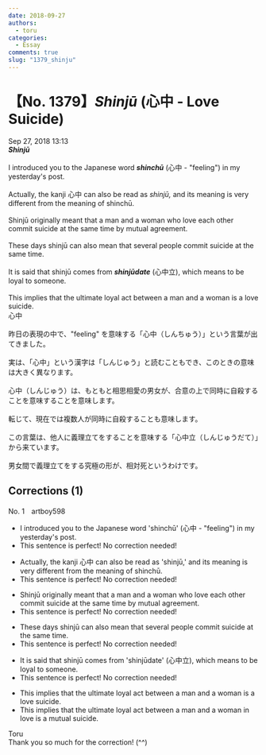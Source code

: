 ```yaml
---
date: 2018-09-27
authors:
  - toru
categories:
  - Essay
comments: true
slug: "1379_shinju"
---
```


# 【No. 1379】<strong><em>Shinjū</strong></em> (心中 - Love Suicide)
<div class="date">Sep 27, 2018 13:13</div>
<div id="post"><div id="body_show_ori">
<strong><em>Shinjū</strong></em><br/><br/>I introduced you to the Japanese word <strong><em>shinchū</em></strong> (心中 - "feeling") in my yesterday's post.<br/><br/>Actually, the kanji 心中 can also be read as <em>shinjū,</em> and its meaning is very different from the meaning of shinchū.<br/><br/>Shinjū originally meant that a man and a woman who love each other commit suicide at the same time by mutual agreement.<br/><br/>These days shinjū can also mean that several people commit suicide at the same time.<br/><br/>It is said that shinjū comes from <strong><em>shinjūdate</em></strong> (心中立), which means to be loyal to someone.<br/><br/>This implies that the ultimate loyal act between a man and a woman is a love suicide.
</div></div>

<!-- more -->

<div id="post_ja"><div id="body_show_mo">
心中<br/><br/>昨日の表現の中で、"feeling" を意味する「心中（しんちゅう）」という言葉が出てきました。<br/><br/>実は、「心中」という漢字は「しんじゅう」と読むこともでき、このときの意味は大きく異なります。<br/><br/>心中（しんじゅう）は、もともと相思相愛の男女が、合意の上で同時に自殺することを意味することを意味します。<br/><br/>転じて、現在では複数人が同時に自殺することも意味します。<br/><br/>この言葉は、他人に義理立てをすることを意味する「心中立（しんじゅうだて）」から来ています。<br/><br/>男女間で義理立てをする究極の形が、相対死というわけです。
</div></div>

## Corrections (1)
<div id="block"><div class="first_name"> No. 1　<span class="just_name">artboy598</span></div><div id="block2">
<ul class="correction_field">
<li class="incorrect">I introduced you to the Japanese word 'shinchū' (心中 - "feeling") in my yesterday's post.</li>
<li class="corrected perfect">This sentence is perfect! No correction needed!</li>
</ul>
<ul class="correction_field">
<li class="incorrect">Actually, the kanji 心中 can also be read as 'shinjū,' and its meaning is very different from the meaning of shinchū.</li>
<li class="corrected perfect">This sentence is perfect! No correction needed!</li>
</ul>
<ul class="correction_field">
<li class="incorrect">Shinjū originally meant that a man and a woman who love each other commit suicide at the same time by mutual agreement.</li>
<li class="corrected perfect">This sentence is perfect! No correction needed!</li>
</ul>
<ul class="correction_field">
<li class="incorrect">These days shinjū can also mean that several people commit suicide at the same time.</li>
<li class="corrected perfect">This sentence is perfect! No correction needed!</li>
</ul>
<ul class="correction_field">
<li class="incorrect">It is said that shinjū comes from 'shinjūdate' (心中立), which means to be loyal to someone.</li>
<li class="corrected perfect">This sentence is perfect! No correction needed!</li>
</ul>
<ul class="correction_field">
<li class="incorrect">This implies that the ultimate loyal act between a man and a woman is a love suicide.</li>
<li class="corrected correct">
This implies that the ultimate loyal act between a man and a woman in love is a mutual suicide.
</li>
</ul>
</div><div class="name"><span class="just_name">Toru</span><br>
Thank you so much for the correction! (^^)
</div>
</div>
